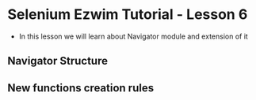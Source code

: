 # Selenium Ezwim Tutorial - Lesson 6

+ In this lesson we will learn about Navigator
    module and extension of it

## Navigator Structure

## New functions creation rules
